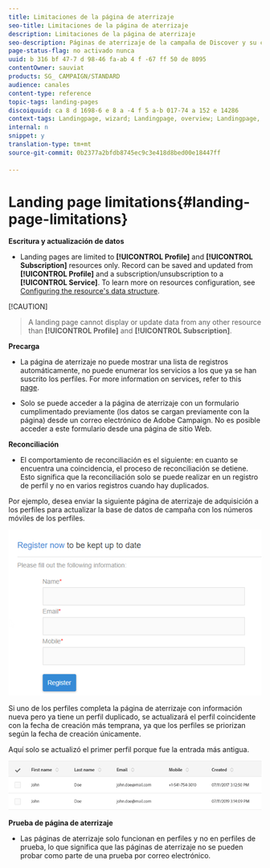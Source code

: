```yaml
---
title: Limitaciones de la página de aterrizaje
seo-title: Limitaciones de la página de aterrizaje
description: Limitaciones de la página de aterrizaje
seo-description: Páginas de aterrizaje de la campaña de Discover y su ciclo de vida.
page-status-flag: no activado nunca
uuid: b 316 bf 47-7 d 98-46 fa-ab 4 f -67 ff 50 de 8095
contentOwner: sauviat
products: SG_ CAMPAIGN/STANDARD
audience: canales
content-type: reference
topic-tags: landing-pages
discoiquuid: ca 8 d 1698-6 e 8 a -4 f 5 a-b 017-74 a 152 e 14286
context-tags: Landingpage, wizard; Landingpage, overview; Landingpage, main
internal: n
snippet: y
translation-type: tm+mt
source-git-commit: 0b2377a2bfdb8745ec9c3e418d8bed00e18447ff

---
```



# Landing page limitations{#landing-page-limitations}

**Escritura y actualización de datos**

* Landing pages are limited to **[!UICONTROL Profile]** and **[!UICONTROL Subscription]** resources only. Record can be saved and updated from **[!UICONTROL Profile]** and a subscription/unsubscription to a **[!UICONTROL Service]**.
To learn more on resources configuration, see [Configuring the resource's data structure](../../developing/using/configuring-the-resource-s-data-structure.md).

[!CAUTION]
> A landing page cannot display or update data from any other resource than **[!UICONTROL Profile]** and **[!UICONTROL Subscription]**.

**Precarga**

* La página de aterrizaje no puede mostrar una lista de registros automáticamente, no puede enumerar los servicios a los que ya se han suscrito los perfiles. For more information on services, refer to this [page](../../audiences/using/creating-a-service.md).

* Solo se puede acceder a la página de aterrizaje con un formulario cumplimentado previamente (los datos se cargan previamente con la página) desde un correo electrónico de Adobe Campaign. No es posible acceder a este formulario desde una página de sitio Web.

**Reconciliación**

* El comportamiento de reconciliación es el siguiente: en cuanto se encuentra una coincidencia, el proceso de reconciliación se detiene. Esto significa que la reconciliación solo se puede realizar en un registro de perfil y no en varios registros cuando hay duplicados.

Por ejemplo, desea enviar la siguiente página de aterrizaje de adquisición a los perfiles para actualizar la base de datos de campaña con los números móviles de los perfiles.

![](assets/landing_page_limitation_1.png)

Si uno de los perfiles completa la página de aterrizaje con información nueva pero ya tiene un perfil duplicado, se actualizará el perfil coincidente con la fecha de creación más temprana, ya que los perfiles se priorizan según la fecha de creación únicamente.

Aquí solo se actualizó el primer perfil porque fue la entrada más antigua.

![](assets/landing_page_limitation_2.png)

**Prueba de página de aterrizaje**

* Las páginas de aterrizaje solo funcionan en perfiles y no en perfiles de prueba, lo que significa que las páginas de aterrizaje no se pueden probar como parte de una prueba por correo electrónico.
